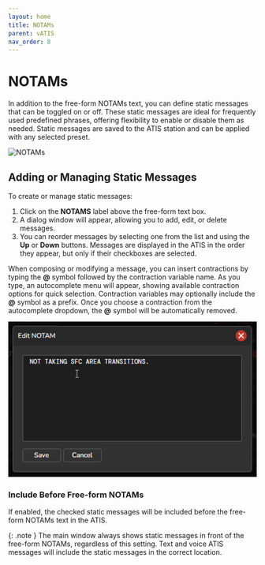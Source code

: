 ```yaml
---
layout: home
title: NOTAMs
parent: vATIS
nav_order: 8
---
```


# NOTAMs

In addition to the free-form NOTAMs text, you can define static messages that can be toggled on or off. These static messages are ideal for frequently used predefined phrases, offering flexibility to enable or disable them as needed. Static messages are saved to the ATIS station and can be applied with any selected preset.

![NOTAMs](/assets/images/NotamsDialog.png)

## Adding or Managing Static Messages
To create or manage static messages:
1. Click on the **NOTAMS** label above the free-form text box.
2. A dialog window will appear, allowing you to add, edit, or delete messages.
3. You can reorder messages by selecting one from the list and using the **Up** or **Down** buttons. Messages are displayed in the ATIS in the order they appear, but only if their checkboxes are selected.

When composing or modifying a message, you can insert contractions by typing the **@** symbol followed by the contraction variable name. As you type, an autocomplete menu will appear, showing available contraction options for quick selection. Contraction variables may optionally include the **@** symbol as a prefix. Once you choose a contraction from the autocomplete dropdown, the **@** symbol will be automatically removed.

![NOTAMS contraction search](/assets/images/Notams_ContractionSearch.gif)

### Include Before Free-form NOTAMs
If enabled, the checked static messages will be included before the free-form NOTAMs text in the ATIS.

{: .note }
The main window always shows static messages in front of the free-form NOTAMs, regardless of this setting. Text and voice ATIS messages will include the static messages in the correct location.